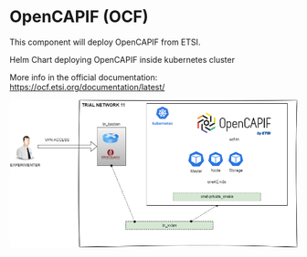 # OpenCAPIF (OCF)

This component will deploy OpenCAPIF from ETSI.

Helm Chart deploying OpenCAPIF inside kubernetes cluster

More info in the official documentation: https://ocf.etsi.org/documentation/latest/

![ocf](https://github.com/6G-SANDBOX/6G-Library/blob/assets/images/ocf.png)